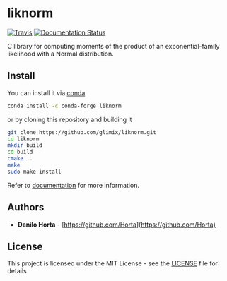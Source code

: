 # liknorm

[![Travis](https://img.shields.io/travis/glimix/liknorm.svg?style=flat-square)](https://travis-ci.org/glimix/liknorm)
[![Documentation Status](https://readthedocs.org/projects/liknorm/badge/?style=flat-square&version=latest)](http://liknorm.readthedocs.io/en/latest/?badge=latest)

C library for computing moments of the product of an
exponential-family likelihood with a Normal distribution.

## Install

You can install it via
[conda](http://conda.pydata.org/docs/index.html)

```bash
conda install -c conda-forge liknorm
```

or by cloning this repository and building it

```bash
git clone https://github.com/glimix/liknorm.git
cd liknorm
mkdir build
cd build
cmake ..
make
sudo make install
```

Refer to [documentation](http://liknorm.readthedocs.io/en/latest/)
for more information.

## Authors

* **Danilo Horta** - [https://github.com/Horta](https://github.com/Horta)

## License

This project is licensed under the MIT License - see the
[LICENSE](LICENSE) file for details
